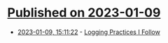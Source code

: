 # [Published on 2023-01-09](index.md)

* [2023-01-09, 15:11:22](https://news.ycombinator.com/item?id=34311165) - [Logging Practices I Follow](https://www.16elt.com/2023/01/06/logging-practices-I-follow/)
